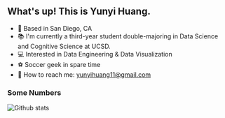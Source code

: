 ## What's up! This is Yunyi Huang.

- 🌴 Based in San Diego, CA
- 📚 I'm currently a third-year student double-majoring in Data Science and Cognitive Science at UCSD.
- 💻 Interested in Data Engineering & Data Visualization
- ⚽ Soccer geek in spare time
- 📧 How to reach me: yunyihuang11@gmail.com

### Some Numbers

![Github stats](https://github-readme-stats.vercel.app/api?username=yunyihuang)

